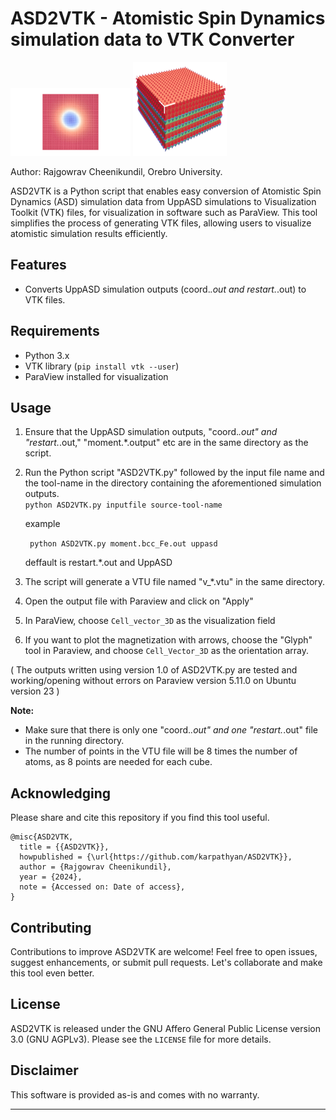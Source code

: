
# ASD2VTK - Atomistic Spin Dynamics simulation data to VTK Converter
<img src="./images/Logo.png" alt="Logo" width="192" height="108"> <img src="./images/ExB_setup-AFM_coupled.png" alt="nice_image" width="150" height="150">


Author: Rajgowrav Cheenikundil, Orebro University.




ASD2VTK is a Python script that enables easy conversion of Atomistic Spin Dynamics (ASD) simulation data from UppASD simulations to Visualization Toolkit (VTK) files, for visualization in software such as ParaView. This tool simplifies the process of generating VTK files, allowing users to visualize atomistic simulation results efficiently.

## Features
- Converts UppASD simulation outputs (coord.*.out and restart.*.out) to VTK files.



## Requirements
- Python 3.x
- VTK library (`pip install vtk --user`)
- ParaView installed for visualization 

## Usage
1. Ensure that the UppASD simulation outputs, "coord.*.out" and "restart.*.out," "moment.*.output" etc are in the same directory as the script.
2. Run the Python script "ASD2VTK.py" followed by the input file name and the tool-name in the directory containing the aforementioned simulation outputs.               
   ```python ASD2VTK.py inputfile source-tool-name```

   example
   
   ``` python ASD2VTK.py moment.bcc_Fe.out uppasd```
   
   deffault is restart.*.out and UppASD
4. The script will generate a VTU file named "v_*.vtu" in the same directory.
5. Open the output file with Paraview and click on "Apply"
6. In ParaView, choose `Cell_vector_3D` as the visualization field
7. If you want to plot the magnetization with arrows, choose the "Glyph" tool in Paraview, and choose `Cell_Vector_3D` as the orientation array.

( The outputs written using version 1.0 of  ASD2VTK.py are tested and working/opening without errors on Paraview version 5.11.0 on Ubuntu  version 23  )

**Note:**
- Make sure that there is only one "coord.*.out" and one "restart.*.out" file in the running directory.
- The number of points in the VTU file will be 8 times the number of atoms, as 8 points are needed for each cube.


## Acknowledging
Please share and cite this repository if you find this tool useful.

```
@misc{ASD2VTK,
  title = {{ASD2VTK}},
  howpublished = {\url{https://github.com/karpathyan/ASD2VTK}},
  author = {Rajgowrav Cheenikundil},
  year = {2024},
  note = {Accessed on: Date of access},
}
```

## Contributing
Contributions to improve ASD2VTK are welcome! Feel free to open issues, suggest enhancements, or submit pull requests. Let's collaborate and make this tool even better.

## License
ASD2VTK is released under the GNU Affero General Public License version 3.0 (GNU AGPLv3). Please see the `LICENSE` file for more details.



## Disclaimer
This software is provided as-is and comes with no warranty. 

---

